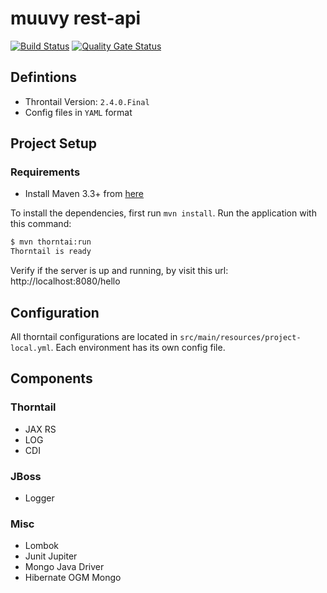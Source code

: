 # muuvy rest-api

[![Build Status](https://travis-ci.org/muuvy/muuvy-backend.svg?branch=master)](https://travis-ci.org/muuvy/muuvy-backend)
[![Quality Gate Status](https://sonarcloud.io/api/project_badges/measure?project=muuvy_app-backend&metric=alert_status)](https://sonarcloud.io/dashboard?id=muuvy_app-backend)

## Defintions

* Throntail Version: `2.4.0.Final`
* Config files in `YAML` format

## Project Setup

### Requirements

* Install Maven 3.3+ from [here](https://maven.apache.org/guides/getting-started/)

To install the dependencies, first run `mvn install`. Run the application with this command:

``` bash
$ mvn thorntai:run
Thorntail is ready
```

Verify if the server is up and running, by visit this url: http://localhost:8080/hello

## Configuration

All thorntail configurations are located in `src/main/resources/project-local.yml`. Each environment has its own config file.

## Components

### Thorntail

* JAX RS
* LOG
* CDI

### JBoss

* Logger

### Misc

* Lombok
* Junit Jupiter
* Mongo Java Driver
* Hibernate OGM Mongo
